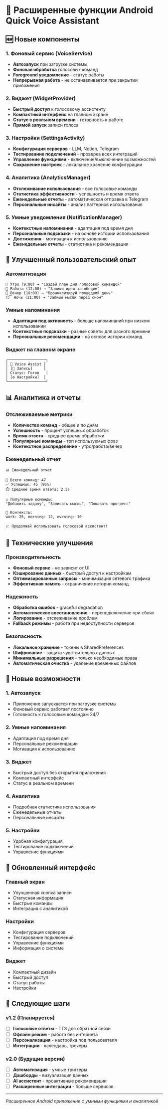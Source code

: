 # 🚀 Расширенные функции Android Quick Voice Assistant

## 🆕 Новые компоненты

### 1. Фоновый сервис (VoiceService)
- **Автозапуск** при загрузке системы
- **Фоновая обработка** голосовых команд
- **Foreground уведомление** - статус работы
- **Непрерывная работа** - не останавливается при закрытии приложения

### 2. Виджет (WidgetProvider)
- **Быстрый доступ** к голосовому ассистенту
- **Компактный интерфейс** на главном экране
- **Статус в реальном времени** - готовность к работе
- **Прямой запуск** записи голоса

### 3. Настройки (SettingsActivity)
- **Конфигурация серверов** - LLM, Notion, Telegram
- **Тестирование подключений** - проверка всех интеграций
- **Управление функциями** - включение/выключение возможностей
- **Сохранение настроек** - локальное хранение конфигурации

### 4. Аналитика (AnalyticsManager)
- **Отслеживание использования** - все голосовые команды
- **Статистика эффективности** - успешность и время ответа
- **Еженедельные отчеты** - автоматическая отправка в Telegram
- **Персональные инсайты** - анализ паттернов использования

### 5. Умные уведомления (NotificationManager)
- **Контекстные напоминания** - адаптация под время дня
- **Персональные подсказки** - на основе истории использования
- **Достижения** - мотивация к использованию
- **Еженедельные отчеты** - статистика и рекомендации

## 🎯 Улучшенный пользовательский опыт

### Автоматизация
```
🌅 Утро (9:00) → "Создай план дня голосовой командой"
💼 Работа (12:00) → "Запиши идеи за обедом"
🌙 Вечер (18:00) → "Проанализируй прошедший день"
😴 Ночь (21:00) → "Запиши мысли перед сном"
```

### Умные напоминания
- **Адаптация под активность** - больше напоминаний при низком использовании
- **Контекстные подсказки** - разные советы для разного времени
- **Персональные рекомендации** - на основе истории команд

### Виджет на главном экране
```
┌─────────────────┐
│ 🎤 Voice Assist │
│ [🎤 Запись]     │
│ Статус: Готов   │
│ [⚙️ Настройки]  │
└─────────────────┘
```

## 📊 Аналитика и отчеты

### Отслеживаемые метрики
- **Количество команд** - общее и по дням
- **Успешность** - процент успешных обработок
- **Время ответа** - среднее время обработки
- **Популярные команды** - топ используемых фраз
- **Контекстное распределение** - утро/работа/вечер

### Еженедельный отчет
```
📊 Еженедельный отчет

🎤 Всего команд: 47
✅ Успешных: 45 (96%)
⏱️ Среднее время ответа: 2.3s

🔝 Популярные команды:
"Добавить задачу", "Записать мысль", "Показать прогресс"

🎯 Контексты:
work: 25, morning: 12, evening: 10

📈 Продолжай использовать голосовой ассистент!
```

## 🔧 Технические улучшения

### Производительность
- **Фоновый сервис** - не зависит от UI
- **Кэширование данных** - быстрый доступ к настройкам
- **Оптимизированные запросы** - минимизация сетевого трафика
- **Эффективная память** - ограничение истории команд

### Надежность
- **Обработка ошибок** - graceful degradation
- **Автоматическое восстановление** - переподключение при сбоях
- **Логирование** - отслеживание проблем
- **Fallback режимы** - работа при недоступности серверов

### Безопасность
- **Локальное хранение** - токены в SharedPreferences
- **Шифрование** - защита чувствительных данных
- **Минимальные разрешения** - только необходимые права
- **Автоматическая очистка** - удаление временных файлов

## 🎯 Новые возможности

### 1. Автозапуск
- Приложение запускается при загрузке системы
- Фоновый сервис работает постоянно
- Готовность к голосовым командам 24/7

### 2. Умные напоминания
- Адаптация под время дня
- Персональные рекомендации
- Мотивация к использованию

### 3. Виджет
- Быстрый доступ без открытия приложения
- Компактный интерфейс
- Статус в реальном времени

### 4. Аналитика
- Подробная статистика использования
- Еженедельные отчеты
- Персональные инсайты

### 5. Настройки
- Удобная конфигурация
- Тестирование подключений
- Управление функциями

## 📱 Обновленный интерфейс

### Главный экран
- Улучшенная кнопка записи
- Статусная информация
- Быстрые команды
- Интеграция с аналитикой

### Настройки
- Конфигурация серверов
- Тестирование подключений
- Управление функциями
- Информация о системе

### Виджет
- Компактный дизайн
- Быстрый доступ
- Статус работы
- Настройки

## 🚀 Следующие шаги

### v1.2 (Планируется)
- [ ] **Голосовые ответы** - TTS для обратной связи
- [ ] **Офлайн режим** - работа без интернета
- [ ] **Персонализация** - настройка под пользователя
- [ ] **Интеграции** - календарь, трекеры

### v2.0 (Будущие версии)
- [ ] **Автоматизация** - умные триггеры
- [ ] **Дашборды** - визуализация данных
- [ ] **AI ассистент** - проактивные рекомендации
- [ ] **Расширенные интеграции** - больше сервисов

---

*Расширенное Android приложение с умными функциями и аналитикой* 